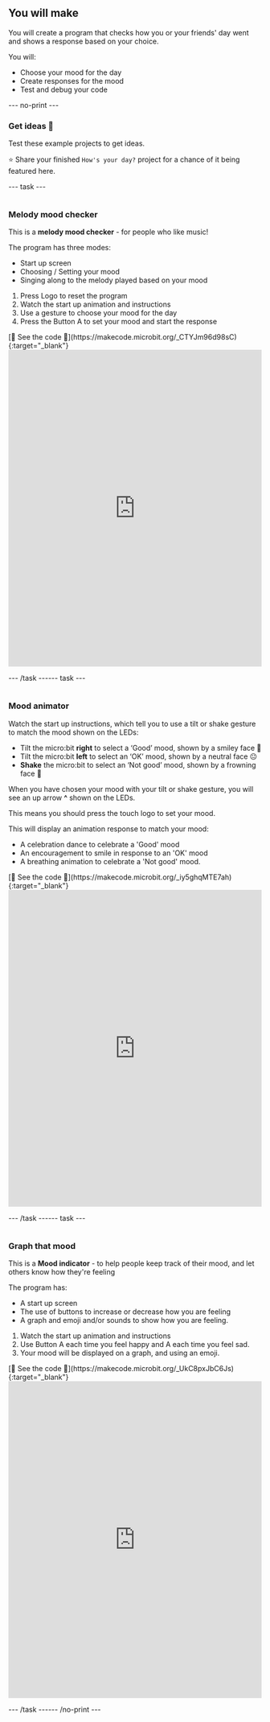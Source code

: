 ## You will make

You will create a program that checks how you or your friends' day went and shows a response based on your choice.

You will:
+ Choose your mood for the day
+ Create responses for the mood
+ Test and debug your code

--- no-print ---

### Get ideas 💭   

Test these example projects to get ideas. 

⭐ Share your finished `How's your day?` project for a chance of it being featured here.

--- task ---

<div style="display: flex; flex-wrap: wrap">
<div style="flex-basis: 200px; flex-grow: 1">  

### Melody mood checker

This is a **melody mood checker** - for people who like music! 

The program has three modes:
+ Start up screen
+ Choosing / Setting your mood
+ Singing along to the melody played based on your mood

1. Press Logo to reset the program
2. Watch the start up animation and instructions
3. Use a gesture to choose your mood for the day
4. Press the Button A to set your mood and start the response

</div>
<div>
[👀 See the code 👀](https://makecode.microbit.org/_CTYJm96d98sC){:target="_blank"}
<div style="position:relative;height:0;padding-bottom:125%;overflow:hidden;"><iframe style="position:absolute;top:0;left:0;width:100%;height:100%;" src="https://makecode.microbit.org/---run?id=_CTYJm96d98sC" allowfullscreen="allowfullscreen" sandbox="allow-popups allow-forms allow-scripts allow-same-origin" frameborder="0"></iframe></div>

</div>

--- /task ---  

--- task ---

<div style="display: flex; flex-wrap: wrap">
<div style="flex-basis: 200px; flex-grow: 1">  

### Mood animator 

Watch the start up instructions, which tell you to use a tilt or shake gesture to match the mood shown on the LEDs:

- Tilt the micro:bit **right** to select a ‘Good’ mood, shown by a smiley face 🙂
- Tilt the micro:bit **left** to select an ‘OK’ mood, shown by a neutral face 😐
- **Shake** the micro:bit to select an ‘Not good’ mood, shown by a frowning face 🙁

When you have chosen your mood with your tilt or shake gesture, you will see an up arrow **^** shown on the LEDs. 

This means you should press the touch logo to set your mood.

This will display an animation response to match your mood:

- A celebration dance to celebrate a 'Good' mood
- An encouragement to smile in response to an 'OK' mood
- A breathing animation to celebrate a 'Not good' mood.

</div>
<div>
[👀 See the code 👀](https://makecode.microbit.org/_iy5ghqMTE7ah){:target="_blank"}
<div style="position:relative;height:0;padding-bottom:125%;overflow:hidden;"><iframe style="position:absolute;top:0;left:0;width:100%;height:100%;" src="https://makecode.microbit.org/---run?id=_iy5ghqMTE7ah" allowfullscreen="allowfullscreen" sandbox="allow-popups allow-forms allow-scripts allow-same-origin" frameborder="0"></iframe></div>
</div>

--- /task ---

--- task ---

<div style="display: flex; flex-wrap: wrap">
<div style="flex-basis: 200px; flex-grow: 1">  

### Graph that mood

This is a **Mood indicator** - to help people keep track of their mood, and let others know how they're feeling

The program has:
+ A start up screen
+ The use of buttons to increase or decrease how you are feeling
+ A graph and emoji and/or sounds to show how you are feeling.

1. Watch the start up animation and instructions
2. Use Button A each time you feel happy and A each time you feel sad.
3. Your mood will be displayed on a graph, and using an emoji.

</div>
<div>
[👀 See the code 👀](https://makecode.microbit.org/_UkC8pxJbC6Js){:target="_blank"}
<div style="position:relative;height:0;padding-bottom:125%;overflow:hidden;"><iframe style="position:absolute;top:0;left:0;width:100%;height:100%;" src="https://makecode.microbit.org/---run?id=_UkC8pxJbC6Js" allowfullscreen="allowfullscreen" sandbox="allow-popups allow-forms allow-scripts allow-same-origin" frameborder="0"></iframe></div>

</div>

--- /task ---

--- /no-print ---
